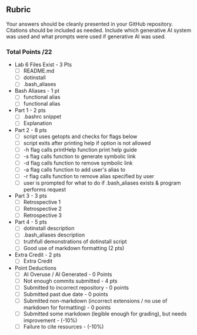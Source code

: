 ## Rubric

Your answers should be cleanly presented in your GitHub repository. Citations should be included as needed. Include which generative AI system was used and what prompts were used if generative AI was used.

### Total Points /22

- Lab 6 Files Exist - 3 Pts
    - [ ] README.md
    - [ ] dotinstall
    - [ ] .bash_aliases

- Bash Aliases - 1 pt
    - [ ] functional alias
    - [ ] functional alias

- Part 1 - 2 pts
    - [ ] .bashrc snippet
    - [ ] Explanation

- Part 2 - 8 pts
    - [ ] script uses getopts and checks for flags below 
    - [ ] script exits after printing help if option is not allowed
    - [ ] -h flag calls printHelp function print help guide
    - [ ] -s flag calls function to generate symbolic link
    - [ ] -d flag calls function to remove symbolic link 
    - [ ] -a flag calls function to add user's alias to 
    - [ ] -r flag calls function to remove alias specified by user
    - [ ] user is prompted for what to do if .bash_aliases exists & program performs request

- Part 3 - 3 pts
    - [ ] Retrospective 1
    - [ ] Retrospective 2
    - [ ] Retrospective 3

- Part 4 - 5 pts
    - [ ] dotinstall description
    - [ ] .bash_aliases description
    - [ ] truthfull demonstrations of dotinstall script
    - [ ] Good use of markdown formatting  (2 pts)

- Extra Credit - 2 pts
    - [ ] Extra Credit 

- Point Deductions
    - [ ] AI Overuse / AI Generated - 0 Points
    - [ ] Not enough commits submitted - 4 pts
    - [ ] Submitted to incorrect repository - 0 points
    - [ ] Submitted past due date - 0 points
    - [ ] Submitted non-markdown (incorrect extensions / no use of markdown for formatting) - 0 points
    - [ ] Submitted some markdown (legible enough for grading), but needs improvement - (-10%)
    - [ ] Failure to cite resources - (-10%)
